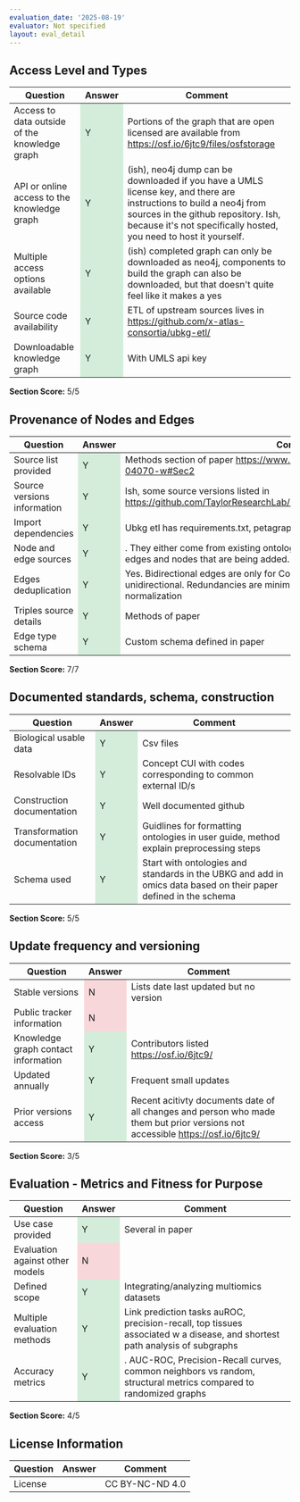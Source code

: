 ```yaml
---
evaluation_date: '2025-08-19'
evaluator: Not specified
layout: eval_detail
---
```


## Access Level and Types
<div class="table-responsive">
<table class="table table-striped">
<thead><tr><th>Question</th><th>Answer</th><th>Comment</th></tr></thead><tbody>
<tr><td>Access to data outside of the knowledge graph</td><td style="background-color:#d4edda;">Y</td><td>Portions of the graph that are open licensed are available from <a href="https://osf.io/6jtc9/files/osfstorage">https://osf.io/6jtc9/files/osfstorage</a></td></tr>
<tr><td>API or online access to the knowledge graph</td><td style="background-color:#d4edda;">Y</td><td>(ish), neo4j dump can be downloaded if you have a UMLS license key, and there are instructions to build a neo4j from sources in the github repository. Ish, because it&#x27;s not specifically hosted, you need to host it yourself.</td></tr>
<tr><td>Multiple access options available</td><td style="background-color:#d4edda;">Y</td><td>(ish) completed graph can only be downloaded as neo4j, components to build the graph can also be downloaded, but that doesn&#x27;t quite feel like it makes a yes</td></tr>
<tr><td>Source code availability</td><td style="background-color:#d4edda;">Y</td><td>ETL of upstream sources lives in <a href="https://github.com/x-atlas-consortia/ubkg-etl/">https://github.com/x-atlas-consortia/ubkg-etl/</a></td></tr>
<tr><td>Downloadable knowledge graph</td><td style="background-color:#d4edda;">Y</td><td>With UMLS api key</td></tr>
</tbody></table></div>
<p><strong>Section Score:</strong> 5/5</p>

## Provenance of Nodes and Edges
<div class="table-responsive">
<table class="table table-striped">
<thead><tr><th>Question</th><th>Answer</th><th>Comment</th></tr></thead><tbody>
<tr><td>Source list provided</td><td style="background-color:#d4edda;">Y</td><td>Methods section of paper <a href="https://www.nature.com/articles/s41597-024-04070-w#Sec2">https://www.nature.com/articles/s41597-024-04070-w#Sec2</a></td></tr>
<tr><td>Source versions information</td><td style="background-color:#d4edda;">Y</td><td>Ish, some source versions listed in <a href="https://github.com/TaylorResearchLab/Petagraph/tree/main/Scientific_Data_2024">https://github.com/TaylorResearchLab/Petagraph/tree/main/Scientific_Data_2024</a></td></tr>
<tr><td>Import dependencies</td><td style="background-color:#d4edda;">Y</td><td>Ubkg etl has requirements.txt, petagraph has requirements-test.txt</td></tr>
<tr><td>Node and edge sources</td><td style="background-color:#d4edda;">Y</td><td>. They either come from existing ontologies or have one file per datasource with edges and nodes that are being added.</td></tr>
<tr><td>Edges deduplication</td><td style="background-color:#d4edda;">Y</td><td>Yes. Bidirectional edges are only for Concept–Concept; other edges are unidirectional. Redundancies are minimized using binning and source normalization</td></tr>
<tr><td>Triples source details</td><td style="background-color:#d4edda;">Y</td><td>Methods of paper</td></tr>
<tr><td>Edge type schema</td><td style="background-color:#d4edda;">Y</td><td>Custom schema defined in paper</td></tr>
</tbody></table></div>
<p><strong>Section Score:</strong> 7/7</p>

## Documented standards, schema, construction
<div class="table-responsive">
<table class="table table-striped">
<thead><tr><th>Question</th><th>Answer</th><th>Comment</th></tr></thead><tbody>
<tr><td>Biological usable data</td><td style="background-color:#d4edda;">Y</td><td>Csv files</td></tr>
<tr><td>Resolvable IDs</td><td style="background-color:#d4edda;">Y</td><td>Concept CUI with codes corresponding to common external ID/s</td></tr>
<tr><td>Construction documentation</td><td style="background-color:#d4edda;">Y</td><td>Well documented github</td></tr>
<tr><td>Transformation documentation</td><td style="background-color:#d4edda;">Y</td><td>Guidlines for formatting ontologies in user guide, method explain preprocessing steps</td></tr>
<tr><td>Schema used</td><td style="background-color:#d4edda;">Y</td><td>Start with ontologies and standards in the UBKG and add in omics data based on their paper defined in the schema</td></tr>
</tbody></table></div>
<p><strong>Section Score:</strong> 5/5</p>

## Update frequency and versioning
<div class="table-responsive">
<table class="table table-striped">
<thead><tr><th>Question</th><th>Answer</th><th>Comment</th></tr></thead><tbody>
<tr><td>Stable versions</td><td style="background-color:#f8d7da;">N</td><td>Lists date last updated but no version</td></tr>
<tr><td>Public tracker information</td><td style="background-color:#f8d7da;">N</td><td></td></tr>
<tr><td>Knowledge graph contact information</td><td style="background-color:#d4edda;">Y</td><td>Contributors listed <a href="https://osf.io/6jtc9/">https://osf.io/6jtc9/</a></td></tr>
<tr><td>Updated annually</td><td style="background-color:#d4edda;">Y</td><td>Frequent small updates</td></tr>
<tr><td>Prior versions access</td><td style="background-color:#d4edda;">Y</td><td>Recent acitivty documents date of all changes and person who made them but prior versions not accessible <a href="https://osf.io/6jtc9/">https://osf.io/6jtc9/</a></td></tr>
</tbody></table></div>
<p><strong>Section Score:</strong> 3/5</p>

## Evaluation - Metrics and Fitness for Purpose
<div class="table-responsive">
<table class="table table-striped">
<thead><tr><th>Question</th><th>Answer</th><th>Comment</th></tr></thead><tbody>
<tr><td>Use case provided</td><td style="background-color:#d4edda;">Y</td><td>Several in paper</td></tr>
<tr><td>Evaluation against other models</td><td style="background-color:#f8d7da;">N</td><td></td></tr>
<tr><td>Defined scope</td><td style="background-color:#d4edda;">Y</td><td>Integrating/analyzing multiomics datasets</td></tr>
<tr><td>Multiple evaluation methods</td><td style="background-color:#d4edda;">Y</td><td>Link prediction tasks auROC, precision-recall, top tissues associated w a disease, and shortest path analysis of subgraphs</td></tr>
<tr><td>Accuracy metrics</td><td style="background-color:#d4edda;">Y</td><td>. AUC-ROC, Precision-Recall curves, common neighbors vs random, structural metrics compared to randomized graphs</td></tr>
</tbody></table></div>
<p><strong>Section Score:</strong> 4/5</p>

## License Information
<div class="table-responsive">
<table class="table table-striped">
<thead><tr><th>Question</th><th>Answer</th><th>Comment</th></tr></thead><tbody>
<tr><td>License</td><td></td><td>CC BY-NC-ND 4.0</td></tr>
</tbody></table></div>

